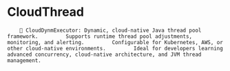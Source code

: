 # CloudThread
        🎉 CloudDynmExecutor: Dynamic, cloud-native Java thread pool framework.         Supports runtime thread pool adjustments, monitoring, and alerting.         Configurable for Kubernetes, AWS, or other cloud-native environments.         Ideal for developers learning advanced concurrency, cloud-native architecture, and JVM thread management.  

